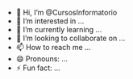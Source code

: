 - 👋 Hi, I’m @CursosInformatorio
- 👀 I’m interested in ...
- 🌱 I’m currently learning ...
- 💞️ I’m looking to collaborate on ...
- 📫 How to reach me ...
- 😄 Pronouns: ...
- ⚡ Fun fact: ...

<!---
CursosInformatorio/CursosInformatorio is a ✨ special ✨ repository because its `README.md` (this file) appears on your GitHub profile.
You can click the Preview link to take a look at your changes.
--->
